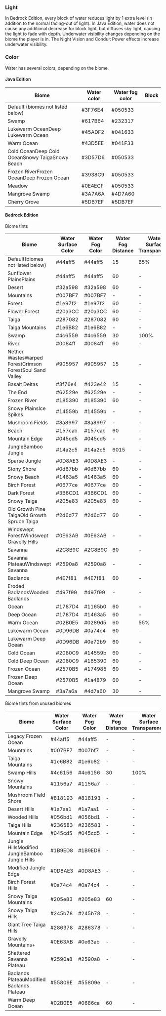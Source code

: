 ### Light
In Bedrock Edition, every block of water reduces light by 1 extra level (in addition to the normal fading-out of light). In Java Edition, water does not cause any additional decrease for block light, but diffuses sky light, causing the light to fade with depth. Underwater visibility changes depending on the biome the player is in. The Night Vision and Conduit Power effects increase underwater visibility.

### Color
Water has several colors, depending on the biome.

#### Java Edition
| Biome                                           | Water color | Water fog color | Block |
|-------------------------------------------------|-------------|-----------------|-------|
| Default (biomes not listed below)               | #3F76E4     | #050533         |       |
| Swamp                                           | #617B64     | #232317         |       |
| Lukewarm OceanDeep Lukewarm Ocean               | #45ADF2     | #041633         |       |
| Warm Ocean                                      | #43D5EE     | #041F33         |       |
| Cold OceanDeep Cold OceanSnowy TaigaSnowy Beach | #3D57D6     | #050533         |       |
| Frozen RiverFrozen OceanDeep Frozen Ocean       | #3938C9     | #050533         |       |
| Meadow                                          | #0E4ECF     | #050533         |       |
| Mangrove Swamp                                  | #3A7A6A     | #4D7A60         |       |
| Cherry Grove                                    | #5DB7EF     | #5DB7EF         |       |

#### Bedrock Edition
Biome tints

| Biome                                                    | Water Surface Color | Water Fog Color | Water Fog Distance | Water Surface Transparency | Block |
|----------------------------------------------------------|---------------------|-----------------|--------------------|----------------------------|-------|
| Default(biomes not listed below)                         | #44aff5             | #44aff5         | 15                 | 65%                        |       |
| Sunflower PlainsPlains                                   | #44aff5             | #44aff5         | 60                 | -                          |       |
| Desert                                                   | #32a598             | #32a598         | 60                 | -                          |       |
| Mountains                                                | #007BF7             | #007BF7         | -                  | -                          |       |
| Forest                                                   | #1e97f2             | #1e97f2         | 60                 | -                          |       |
| Flower Forest                                            | #20a3CC             | #20a3CC         | 60                 | -                          |       |
| Taiga                                                    | #287082             | #287082         | 60                 | -                          |       |
| Taiga Mountains                                          | #1e6B82             | #1e6B82         | -                  | -                          |       |
| Swamp                                                    | #4c6559             | #4c6559         | 30                 | 100%                       |       |
| River                                                    | #0084ff             | #0084ff         | 60                 | -                          |       |
| Nether WastesWarped ForestCrimson ForestSoul Sand Valley | #905957             | #905957         | 15                 | -                          |       |
| Basalt Deltas                                            | #3f76e4             | #423e42         | 15                 | -                          |       |
| The End                                                  | #62529e             | #62529e         | -                  | -                          |       |
| Frozen River                                             | #185390             | #185390         | 60                 | -                          |       |
| Snowy PlainsIce Spikes                                   | #14559b             | #14559b         | -                  | -                          |       |
| Mushroom Fields                                          | #8a8997             | #8a8997         | -                  | -                          |       |
| Beach                                                    | #157cab             | #157cab         | 60                 | -                          |       |
| Mountain Edge                                            | #045cd5             | #045cd5         | -                  | -                          |       |
| JungleBamboo Jungle                                      | #14a2c5             | #14a2c5         | 6015               | -                          |       |
| Sparse Jungle                                            | #0D8AE3             | #0D8AE3         | -                  | -                          |       |
| Stony Shore                                              | #0d67bb             | #0d67bb         | 60                 | -                          |       |
| Snowy Beach                                              | #1463a5             | #1463a5         | 60                 | -                          |       |
| Birch Forest                                             | #0677ce             | #0677ce         | 60                 | -                          |       |
| Dark Forest                                              | #3B6CD1             | #3B6CD1         | 60                 | -                          |       |
| Snowy Taiga                                              | #205e83             | #205e83         | 60                 | -                          |       |
| Old Growth Pine TaigaOld Growth Spruce Taiga             | #2d6d77             | #2d6d77         | 60                 | -                          |       |
| Windswept ForestWindswept Gravelly Hills                 | #0E63AB             | #0E63AB         | -                  | -                          |       |
| Savanna                                                  | #2C8B9C             | #2C8B9C         | 60                 | -                          |       |
| Savanna PlateauWindswept Savanna                         | #2590a8             | #2590a8         | -                  | -                          |       |
| Badlands                                                 | #4E7f81             | #4E7f81         | 60                 | -                          |       |
| Eroded BadlandsWooded Badlands                           | #497f99             | #497f99         | -                  | -                          |       |
| Ocean                                                    | #1787D4             | #1165b0         | 60                 | -                          |       |
| Deep Ocean                                               | #1787D4             | #1463a5         | 60                 | -                          |       |
| Warm Ocean                                               | #02B0E5             | #0289d5         | 60                 | 55%                        |       |
| Lukewarm Ocean                                           | #0D96DB             | #0a74c4         | 60                 | -                          |       |
| Lukewarm Deep Ocean                                      | #0D96DB             | #0e72b9         | 60                 | -                          |       |
| Cold Ocean                                               | #2080C9             | #14559b         | 60                 | -                          |       |
| Cold Deep Ocean                                          | #2080C9             | #185390         | 60                 | -                          |       |
| Frozen Ocean                                             | #2570B5             | #174985         | 60                 | -                          |       |
| Frozen Deep Ocean                                        | #2570B5             | #1a4879         | 60                 | -                          |       |
| Mangrove Swamp                                           | #3a7a6a             | #4d7a60         | 30                 | -                          |       |

Biome tints from unused biomes

| Biome                                          | Water Surface Color | Water Fog Color | Water Fog Distance | Water Surface Transparency | Block |
|------------------------------------------------|---------------------|-----------------|--------------------|----------------------------|-------|
| Legacy Frozen Ocean                            | #44aff5             | #44aff5         | -                  | -                          |       |
| Mountains                                      | #007BF7             | #007bf7         | -                  | -                          |       |
| Taiga Mountains                                | #1e6B82             | #1e6b82         | -                  | -                          |       |
| Swamp Hills                                    | #4c6156             | #4c6156         | 30                 | 100%                       |       |
| Snowy Mountains                                | #1156a7             | #1156a7         | -                  | -                          |       |
| Mushroom Field Shore                           | #818193             | #818193         | -                  | -                          |       |
| Desert Hills                                   | #1a7aa1             | #1a7aa1         | -                  | -                          |       |
| Wooded Hills                                   | #056bd1             | #056bd1         | -                  | -                          |       |
| Taiga Hills                                    | #236583             | #236583         | -                  | -                          |       |
| Mountain Edge                                  | #045cd5             | #045cd5         | -                  | -                          |       |
| Jungle HillsModified JungleBamboo Jungle Hills | #1B9ED8             | #1B9ED8         | -                  | -                          |       |
| Modified Jungle Edge                           | #0D8AE3             | #0D8AE3         | -                  | -                          |       |
| Birch Forest Hills                             | #0a74c4             | #0a74c4         | -                  | -                          |       |
| Snowy Taiga Mountains                          | #205e83             | #205e83         | 60                 | -                          |       |
| Snowy Taiga Hills                              | #245b78             | #245b78         | -                  | -                          |       |
| Giant Tree Taiga Hills                         | #286378             | #286378         | -                  | -                          |       |
| Gravelly Mountains+                            | #0E63AB             | #0e63ab         | -                  | -                          |       |
| Shattered Savanna Plateau                      | #2590a8             | #2590a8         | -                  | -                          |       |
| Badlands PlateauModified Badlands Plateau      | #55809E             | #55809e         | -                  | -                          |       |
| Warm Deep Ocean                                | #02B0E5             | #0686ca         | 60                 | -                          |       |

